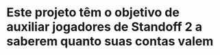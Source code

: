 # Este projeto têm o objetivo de auxiliar jogadores de Standoff 2 a saberem quanto suas contas valem